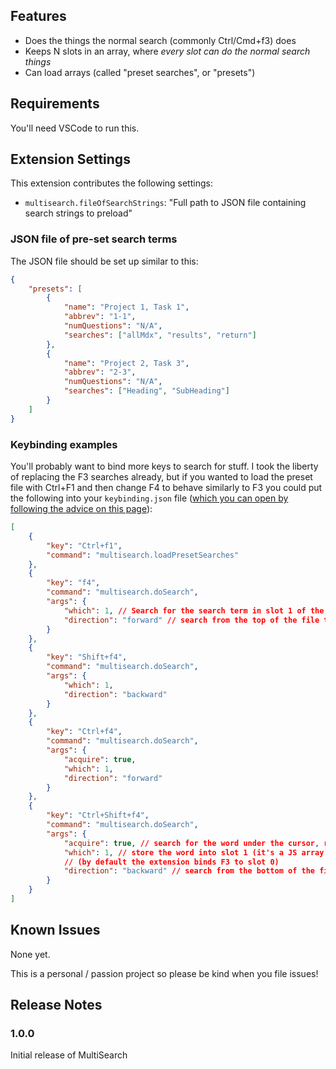 ## Features

-   Does the things the normal search (commonly Ctrl/Cmd+f3) does
-   Keeps N slots in an array, where _every slot can do the normal search things_
-   Can load arrays (called "preset searches", or "presets")

## Requirements

You'll need VSCode to run this.

## Extension Settings

This extension contributes the following settings:

-   `multisearch.fileOfSearchStrings`: "Full path to JSON file containing search strings to preload"

### JSON file of pre-set search terms

The JSON file should be set up similar to this:

```json
{
    "presets": [
        {
            "name": "Project 1, Task 1",
            "abbrev": "1-1",
            "numQuestions": "N/A",
            "searches": ["allMdx", "results", "return"]
        },
        {
            "name": "Project 2, Task 3",
            "abbrev": "2-3",
            "numQuestions": "N/A",
            "searches": ["Heading", "SubHeading"]
        }
    ]
}
```

### Keybinding examples

You'll probably want to bind more keys to search for stuff. I took the liberty of replacing the F3 searches already, but if you wanted to load the preset file with Ctrl+F1 and then change F4 to behave similarly to F3 you could put the following into your `keybinding.json` file ([which you can open by following the advice on this page](https://code.visualstudio.com/docs/getstarted/keybindings#_advanced-customization)):

```json
[
    {
        "key": "Ctrl+f1",
        "command": "multisearch.loadPresetSearches"
    },
    {
        "key": "f4",
        "command": "multisearch.doSearch",
        "args": {
            "which": 1, // Search for the search term in slot 1 of the searches array
            "direction": "forward" // search from the top of the file towards the bottom, wrapping if needed
        }
    },
    {
        "key": "Shift+f4",
        "command": "multisearch.doSearch",
        "args": {
            "which": 1,
            "direction": "backward"
        }
    },
    {
        "key": "Ctrl+f4",
        "command": "multisearch.doSearch",
        "args": {
            "acquire": true,
            "which": 1,
            "direction": "forward"
        }
    },
    {
        "key": "Ctrl+Shift+f4",
        "command": "multisearch.doSearch",
        "args": {
            "acquire": true, // search for the word under the cursor, replacing this slot
            "which": 1, // store the word into slot 1 (it's a JS array, so you can use as many slots as you want)
            // (by default the extension binds F3 to slot 0)
            "direction": "backward" // search from the bottom of the file towards the top, wrapping if needed
        }
    }
]
```

## Known Issues

None yet.

This is a personal / passion project so please be kind when you file issues!

## Release Notes

### 1.0.0

Initial release of MultiSearch
